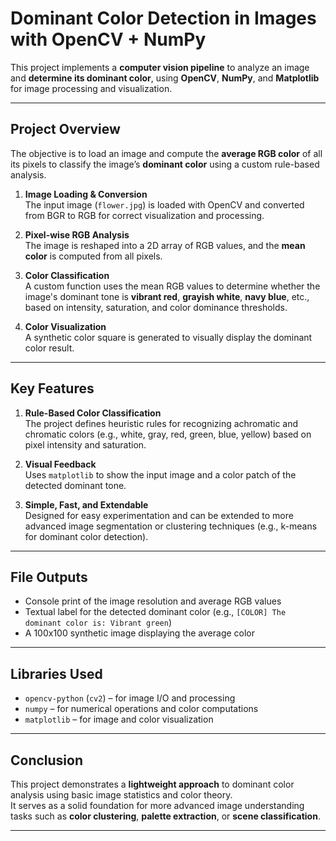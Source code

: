 # Dominant Color Detection in Images with OpenCV + NumPy

This project implements a **computer vision pipeline** to analyze an image and **determine its dominant color**, using **OpenCV**, **NumPy**, and **Matplotlib** for image processing and visualization.

---

## Project Overview

The objective is to load an image and compute the **average RGB color** of all its pixels to classify the image’s **dominant color** using a custom rule-based analysis.

1. **Image Loading & Conversion**  
   The input image (`flower.jpg`) is loaded with OpenCV and converted from BGR to RGB for correct visualization and processing.

2. **Pixel-wise RGB Analysis**  
   The image is reshaped into a 2D array of RGB values, and the **mean color** is computed from all pixels.

3. **Color Classification**  
   A custom function uses the mean RGB values to determine whether the image's dominant tone is **vibrant red**, **grayish white**, **navy blue**, etc., based on intensity, saturation, and color dominance thresholds.

4. **Color Visualization**  
   A synthetic color square is generated to visually display the dominant color result.

---

## Key Features

1. **Rule-Based Color Classification**  
   The project defines heuristic rules for recognizing achromatic and chromatic colors (e.g., white, gray, red, green, blue, yellow) based on pixel intensity and saturation.

2. **Visual Feedback**  
   Uses `matplotlib` to show the input image and a color patch of the detected dominant tone.

3. **Simple, Fast, and Extendable**  
   Designed for easy experimentation and can be extended to more advanced image segmentation or clustering techniques (e.g., k-means for dominant color detection).

---

## File Outputs

- Console print of the image resolution and average RGB values  
- Textual label for the detected dominant color (e.g., `[COLOR] The dominant color is: Vibrant green`)  
- A 100x100 synthetic image displaying the average color  

---

## Libraries Used

- `opencv-python` (`cv2`) – for image I/O and processing  
- `numpy` – for numerical operations and color computations  
- `matplotlib` – for image and color visualization  

---

## Conclusion

This project demonstrates a **lightweight approach** to dominant color analysis using basic image statistics and color theory.  
It serves as a solid foundation for more advanced image understanding tasks such as **color clustering**, **palette extraction**, or **scene classification**.

---
